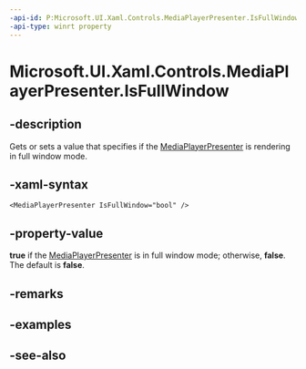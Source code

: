 ```yaml
---
-api-id: P:Microsoft.UI.Xaml.Controls.MediaPlayerPresenter.IsFullWindow
-api-type: winrt property
---
```


<!-- Property syntax
public bool IsFullWindow { get;  set; }
-->

# Microsoft.UI.Xaml.Controls.MediaPlayerPresenter.IsFullWindow

## -description
Gets or sets a value that specifies if the [MediaPlayerPresenter](mediaplayerpresenter.md) is rendering in full window mode.

## -xaml-syntax
```xaml
<MediaPlayerPresenter IsFullWindow="bool" />
```


## -property-value
**true** if the [MediaPlayerPresenter](mediaplayerpresenter.md) is in full window mode; otherwise, **false**. The default is **false**.

## -remarks

## -examples

## -see-also
